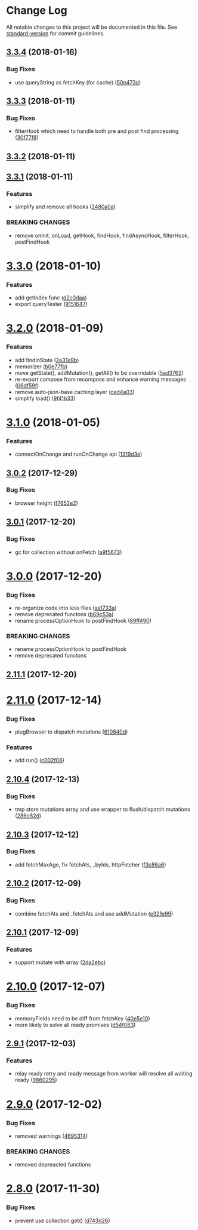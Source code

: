 # Change Log

All notable changes to this project will be documented in this file. See [standard-version](https://github.com/conventional-changelog/standard-version) for commit guidelines.

<a name="3.3.4"></a>
## [3.3.4](https://github.com/ericfong/datavan/compare/v3.3.3...v3.3.4) (2018-01-16)


### Bug Fixes

* use queryString as fetchKey (for cache) ([50e473d](https://github.com/ericfong/datavan/commit/50e473d))



<a name="3.3.3"></a>
## [3.3.3](https://github.com/ericfong/datavan/compare/v3.3.2...v3.3.3) (2018-01-11)


### Bug Fixes

* filterHook which need to handle both pre and post find processing ([30f77f8](https://github.com/ericfong/datavan/commit/30f77f8))



<a name="3.3.2"></a>
## [3.3.2](https://github.com/ericfong/datavan/compare/v3.3.1...v3.3.2) (2018-01-11)



<a name="3.3.1"></a>
## [3.3.1](https://github.com/ericfong/datavan/compare/v3.3.0...v3.3.1) (2018-01-11)


### Features

* simplify and remove all hooks ([2480a0a](https://github.com/ericfong/datavan/commit/2480a0a))


### BREAKING CHANGES

* remove onInit, onLoad, getHook, findHook, findAsyncHook,
filterHook, postFindHook



<a name="3.3.0"></a>
# [3.3.0](https://github.com/ericfong/datavan/compare/v3.2.0...v3.3.0) (2018-01-10)


### Features

* add getIndex func ([d2c0daa](https://github.com/ericfong/datavan/commit/d2c0daa))
* export queryTester ([9151647](https://github.com/ericfong/datavan/commit/9151647))



<a name="3.2.0"></a>
# [3.2.0](https://github.com/ericfong/datavan/compare/v3.1.0...v3.2.0) (2018-01-09)


### Features

* add findInState ([2e31e9b](https://github.com/ericfong/datavan/commit/2e31e9b))
* memorizer ([b0e77fb](https://github.com/ericfong/datavan/commit/b0e77fb))
* move getState(), addMutation(), getAll() to be overridable ([5ad3762](https://github.com/ericfong/datavan/commit/5ad3762))
* re-export compose from recompose and enhance warning messages ([06df59f](https://github.com/ericfong/datavan/commit/06df59f))
* remove auto-json-base caching layer ([ced4a03](https://github.com/ericfong/datavan/commit/ced4a03))
* simplify load() ([9f41b33](https://github.com/ericfong/datavan/commit/9f41b33))



<a name="3.1.0"></a>
# [3.1.0](https://github.com/ericfong/datavan/compare/v3.0.2...v3.1.0) (2018-01-05)


### Features

* connectOnChange and runOnChange api ([1319d3e](https://github.com/ericfong/datavan/commit/1319d3e))



<a name="3.0.2"></a>
## [3.0.2](https://github.com/ericfong/datavan/compare/v3.0.1...v3.0.2) (2017-12-29)


### Bug Fixes

* browser height ([f7652e2](https://github.com/ericfong/datavan/commit/f7652e2))



<a name="3.0.1"></a>
## [3.0.1](https://github.com/ericfong/datavan/compare/v3.0.0...v3.0.1) (2017-12-20)


### Bug Fixes

* gc for collection without onFetch ([a9f5673](https://github.com/ericfong/datavan/commit/a9f5673))



<a name="3.0.0"></a>
# [3.0.0](https://github.com/ericfong/datavan/compare/v2.11.1...v3.0.0) (2017-12-20)


### Bug Fixes

* re-organize code into less files ([aa1733a](https://github.com/ericfong/datavan/commit/aa1733a))
* remove deprecated functons ([b69c53a](https://github.com/ericfong/datavan/commit/b69c53a))
* rename processOptionHook to postFindHook ([89ff490](https://github.com/ericfong/datavan/commit/89ff490))


### BREAKING CHANGES

* rename processOptionHook to postFindHook
* remove deprecated functons



<a name="2.11.1"></a>
## [2.11.1](https://github.com/ericfong/datavan/compare/v2.11.0...v2.11.1) (2017-12-20)



<a name="2.11.0"></a>
# [2.11.0](https://github.com/ericfong/datavan/compare/v2.10.4...v2.11.0) (2017-12-14)


### Bug Fixes

* plugBrowser to dispatch mutations ([610840d](https://github.com/ericfong/datavan/commit/610840d))


### Features

* add run() ([c002f06](https://github.com/ericfong/datavan/commit/c002f06))



<a name="2.10.4"></a>
## [2.10.4](https://github.com/ericfong/datavan/compare/v2.10.3...v2.10.4) (2017-12-13)


### Bug Fixes

* tmp store mutations array and use wrapper to flush/dispatch mutations ([286c82d](https://github.com/ericfong/datavan/commit/286c82d))



<a name="2.10.3"></a>
## [2.10.3](https://github.com/ericfong/datavan/compare/v2.10.2...v2.10.3) (2017-12-12)


### Bug Fixes

* add fetchMaxAge, fix fetchAts, _byIds, httpFetcher ([f3c86a6](https://github.com/ericfong/datavan/commit/f3c86a6))



<a name="2.10.2"></a>
## [2.10.2](https://github.com/ericfong/datavan/compare/v2.10.1...v2.10.2) (2017-12-09)


### Bug Fixes

* combine fetchAts and _fetchAts and use addMutation ([e321e99](https://github.com/ericfong/datavan/commit/e321e99))



<a name="2.10.1"></a>
## [2.10.1](https://github.com/ericfong/datavan/compare/v2.10.0...v2.10.1) (2017-12-09)


### Features

* support mutate with array ([2da2ebc](https://github.com/ericfong/datavan/commit/2da2ebc))



<a name="2.10.0"></a>
# [2.10.0](https://github.com/ericfong/datavan/compare/v2.9.1...v2.10.0) (2017-12-07)


### Bug Fixes

* memoryFields need to be diff from fetchKey ([40e5e10](https://github.com/ericfong/datavan/commit/40e5e10))
* more likely to solve all ready promises ([d54f083](https://github.com/ericfong/datavan/commit/d54f083))



<a name="2.9.1"></a>
## [2.9.1](https://github.com/ericfong/datavan/compare/v2.9.0...v2.9.1) (2017-12-03)


### Features

* relay ready retry and ready message from worker will resolve all waiting ready ([9860295](https://github.com/ericfong/datavan/commit/9860295))



<a name="2.9.0"></a>
# [2.9.0](https://github.com/ericfong/datavan/compare/v2.8.0...v2.9.0) (2017-12-02)


### Bug Fixes

* removed warnings ([4695314](https://github.com/ericfong/datavan/commit/4695314))


### BREAKING CHANGES

* removed depreacted functions



<a name="2.8.0"></a>
# [2.8.0](https://github.com/ericfong/datavan/compare/v2.7.2...v2.8.0) (2017-11-30)


### Bug Fixes

* prevent use collection.get() ([d743d26](https://github.com/ericfong/datavan/commit/d743d26))
